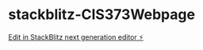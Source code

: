 # stackblitz-CIS373Webpage

[Edit in StackBlitz next generation editor ⚡️](https://stackblitz.com/~/github.com/Nulll55/stackblitz-CIS373Webpage)